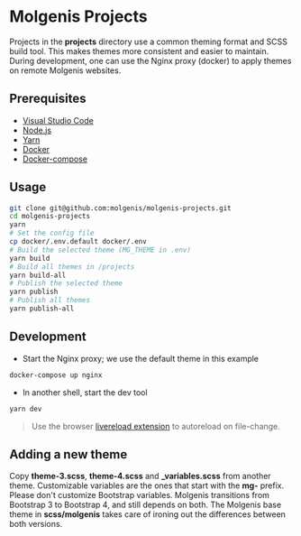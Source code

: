 # Molgenis Projects

Projects in the **projects** directory use a common theming
format and SCSS build tool. This makes themes more consistent
and easier to maintain. During development, one can use the
Nginx proxy (docker) to apply themes on remote Molgenis
websites.

## Prerequisites

* [Visual Studio Code](https://code.visualstudio.com/docs/setup/mac)
* [Node.js](https://nodejs.org/dist/v14.9.0/node-v14.9.0.pkg)
* [Yarn](https://classic.yarnpkg.com/en/docs/install/#mac-stable)
* [Docker](https://docs.docker.com/docker-for-mac/install/)
* [Docker-compose](https://docs.docker.com/compose/install/)

## Usage

```bash
git clone git@github.com:molgenis/molgenis-projects.git
cd molgenis-projects
yarn
# Set the config file
cp docker/.env.default docker/.env
# Build the selected theme (MG_THEME in .env)
yarn build
# Build all themes in /projects
yarn build-all
# Publish the selected theme
yarn publish
# Publish all themes
yarn publish-all
```

## Development

* Start the Nginx proxy; we use the default theme in this example

```bash
docker-compose up nginx
```

* In another shell, start the dev tool

```bash
yarn dev
```

> Use the browser [livereload extension](https://chrome.google.com/webstore/detail/livereload/jnihajbhpnppcggbcgedagnkighmdlei) to autoreload on file-change.

## Adding a new theme

Copy **theme-3.scss**, **theme-4.scss** and **_variables.scss** from
another theme. Customizable variables are the ones that start with the
**mg-** prefix. Please don't customize Bootstrap variables. Molgenis
transitions from Bootstrap 3 to Bootstrap 4, and still depends on
both. The Molgenis base theme in **scss/molgenis** takes care of
ironing out the differences between both versions.
